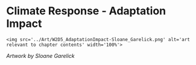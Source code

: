 # Climate Response - Adaptation Impact

 ````{div} full-height 
 <img src='../Art/W2D5_AdaptationImpact-Sloane_Garelick.png' alt='art relevant to chapter contents' width='100%'> 
```` 

*Artwork by Sloane Garelick*